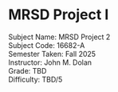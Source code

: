 # MRSD Project I
Subject Name: MRSD Project 2  
Subject Code: 16682-A  
Semester Taken: Fall 2025  
Instructor: John M. Dolan  
Grade: TBD  
Difficulty: TBD/5  
